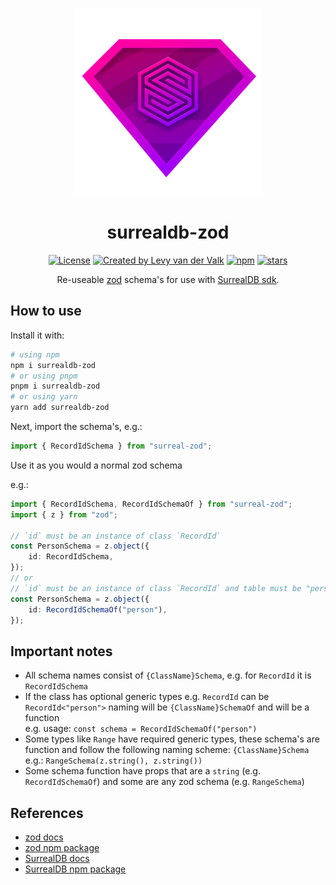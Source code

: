 <p align="center">
    <img width="300" src="./img/surreal-zod.svg" />
</p>

<h1 align="center">surrealdb-zod</h1>
<p align="center">
<a href="https://opensource.org/licenses/MIT" rel="nofollow"><img src="https://img.shields.io/github/license/ShadowWolf308/surrealdb-zod" alt="License"></a>
<a href="https://github.com/ShadowWolf308"><img src="https://img.shields.io/badge/created%20by-@ShadowWolf308 -45c724.svg" alt="Created by Levy van der Valk"></a>
<a href="https://www.npmjs.com/package/surrealdb-zod" rel="nofollow"><img src="https://img.shields.io/npm/dw/surreal-zod.svg" alt="npm"></a>
<a href="https://github.com/ShadowWolf308/surrealdb-zod" rel="nofollow"><img src="https://img.shields.io/github/stars/ShadowWolf308/surrealdb-zod" alt="stars"></a>
</p>
<p align="center">Re-useable <a href="https://www.npmjs.com/package/zod">zod</a> schema's for use with <a href="https://www.npmjs.com/package/surrealdb">SurrealDB sdk</a>.</p>

## How to use
Install it with:

```sh
# using npm
npm i surrealdb-zod
# or using pnpm
pnpm i surrealdb-zod
# or using yarn
yarn add surrealdb-zod
```

Next, import the schema's, e.g.:

```ts
import { RecordIdSchema } from "surreal-zod";
```

Use it as you would a normal zod schema

e.g.:

```ts
import { RecordIdSchema, RecordIdSchemaOf } from "surreal-zod";
import { z } from "zod";

// `id` must be an instance of class `RecordId`
const PersonSchema = z.object({
	id: RecordIdSchema,
});
// or
// `id` must be an instance of class `RecordId` and table must be "person"
const PersonSchema = z.object({
	id: RecordIdSchemaOf("person"),
});
```

## Important notes
* All schema names consist of `{ClassName}Schema`, e.g. for `RecordId` it is `RecordIdSchema`
* If the class has optional generic types e.g. `RecordId` can be `RecordId<"person">` naming will be `{ClassName}SchemaOf` and will be a function  
e.g. usage: `const schema = RecordIdSchemaOf("person")`
* Some types like `Range` have required generic types, these schema's are function and follow the following naming scheme: `{ClassName}Schema`  
e.g.: `RangeSchema(z.string(), z.string())`
* Some schema function have props that are a `string` (e.g. `RecordIdSchemaOf`) and some are any zod schema (e.g. `RangeSchema`)

## References
* [zod docs](https://zod.dev/)
* [zod npm package ](https://www.npmjs.com/package/zod)
* [SurrealDB docs](https://surrealdb.com/)
* [SurrealDB npm package](https://www.npmjs.com/package/surrealdb)